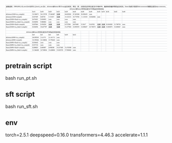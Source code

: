 <img src="https://github.com/Caiyun-AI/DCFormer/blob/lbb/pytorch/dcformer/img/dcformer%E5%92%8Cllama3%E5%8D%95%E6%AD%A5%E8%BF%90%E8%A1%8C%E6%97%B6%E9%97%B4%E5%AF%B9%E6%AF%94.png" width="2000">


## pretrain script

bash run_pt.sh

## sft script

bash run_sft.sh

## env

torch=2.5.1
deepspeed=0.16.0
transformers=4.46.3
accelerate=1.1.1
